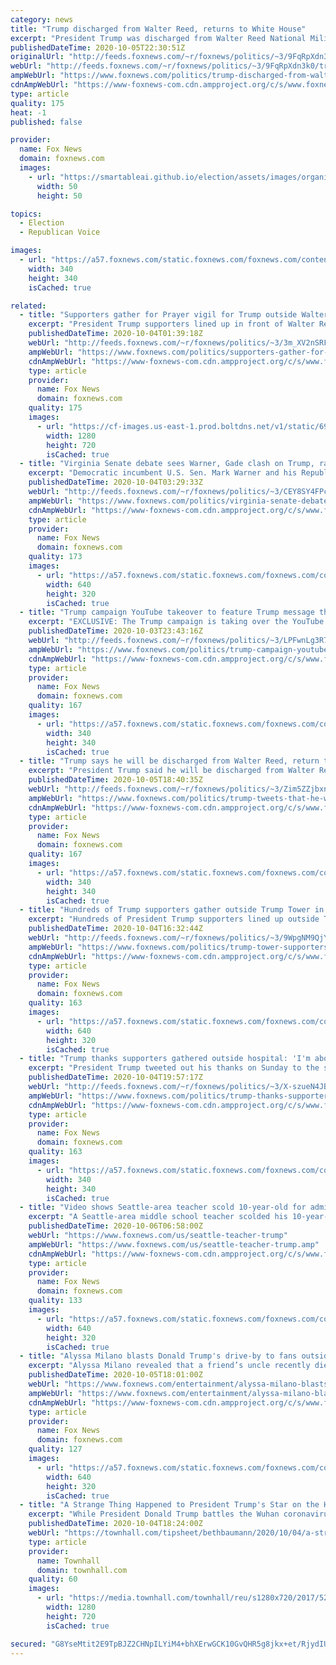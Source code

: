 ```yaml
---
category: news
title: "Trump discharged from Walter Reed, returns to White House"
excerpt: "President Trump was discharged from Walter Reed National Military Medical Center and returned to the White House on Monday evening to continue his fight against the novel coronavirus, after his medical team warned that he “may not entirely be out of the woods yet.”"
publishedDateTime: 2020-10-05T22:30:51Z
originalUrl: "http://feeds.foxnews.com/~r/foxnews/politics/~3/9FqRpXdn3k0/trump-discharged-from-walter-reed-returns-to-white-house"
webUrl: "http://feeds.foxnews.com/~r/foxnews/politics/~3/9FqRpXdn3k0/trump-discharged-from-walter-reed-returns-to-white-house"
ampWebUrl: "https://www.foxnews.com/politics/trump-discharged-from-walter-reed-returns-to-white-house.amp"
cdnAmpWebUrl: "https://www-foxnews-com.cdn.ampproject.org/c/s/www.foxnews.com/politics/trump-discharged-from-walter-reed-returns-to-white-house.amp"
type: article
quality: 175
heat: -1
published: false

provider:
  name: Fox News
  domain: foxnews.com
  images:
    - url: "https://smartableai.github.io/election/assets/images/organizations/foxnews.com-50x50.jpg"
      width: 50
      height: 50

topics:
  - Election
  - Republican Voice

images:
  - url: "https://a57.foxnews.com/static.foxnews.com/foxnews.com/content/uploads/2020/06/340/340/bbd30841-brooke-singman-headshot.jpg?ve=1&tl=1"
    width: 340
    height: 340
    isCached: true

related:
  - title: "Supporters gather for Prayer vigil for Trump outside Walter Reed"
    excerpt: "President Trump supporters lined up in front of Walter Reed Hospital Saturday evening, to show support for Trump who was recently diagnosed with coronavirus."
    publishedDateTime: 2020-10-04T01:39:18Z
    webUrl: "http://feeds.foxnews.com/~r/foxnews/politics/~3/3m_XV2nSRFs/supporters-gather-for-prayer-vigil-for-trump-outside-walter-reed"
    ampWebUrl: "https://www.foxnews.com/politics/supporters-gather-for-prayer-vigil-for-trump-outside-walter-reed.amp"
    cdnAmpWebUrl: "https://www-foxnews-com.cdn.ampproject.org/c/s/www.foxnews.com/politics/supporters-gather-for-prayer-vigil-for-trump-outside-walter-reed.amp"
    type: article
    provider:
      name: Fox News
      domain: foxnews.com
    quality: 175
    images:
      - url: "https://cf-images.us-east-1.prod.boltdns.net/v1/static/694940094001/2738da37-1419-4682-9089-68409501409d/96dde887-984b-47d6-ab6a-a2c7703711bd/1280x720/match/image.jpg"
        width: 1280
        height: 720
        isCached: true
  - title: "Virginia Senate debate sees Warner, Gade clash on Trump, race, health care"
    excerpt: "Democratic incumbent U.S. Sen. Mark Warner and his Republican challenger shared the debate stage Saturday night in their second meeting ahead of Election Day in Norfolk, Va. "
    publishedDateTime: 2020-10-04T03:29:33Z
    webUrl: "http://feeds.foxnews.com/~r/foxnews/politics/~3/CEY8SY4FPcg/virginia-senate-debate-sees-warner-gade-clash-on-trump-race-health-care"
    ampWebUrl: "https://www.foxnews.com/politics/virginia-senate-debate-sees-warner-gade-clash-on-trump-race-health-care.amp"
    cdnAmpWebUrl: "https://www-foxnews-com.cdn.ampproject.org/c/s/www.foxnews.com/politics/virginia-senate-debate-sees-warner-gade-clash-on-trump-race-health-care.amp"
    type: article
    provider:
      name: Fox News
      domain: foxnews.com
    quality: 173
    images:
      - url: "https://a57.foxnews.com/static.foxnews.com/foxnews.com/content/uploads/2020/10/640/320/AP20277814149900.jpg?ve=1&tl=1"
        width: 640
        height: 320
        isCached: true
  - title: "Trump campaign YouTube takeover to feature Trump message thanking Americans for support"
    excerpt: "EXCLUSIVE: The Trump campaign is taking over the YouTube.com masthead for 24 hours beginning at midnight, Fox News has learned, featuring the video of President Trump as he was departing the White House for Walter Reed Military Medical Center to be treated for COVID-19."
    publishedDateTime: 2020-10-03T23:43:16Z
    webUrl: "http://feeds.foxnews.com/~r/foxnews/politics/~3/LPFwnLg3R78/trump-campaign-youtube-takeover-to-feature-trump-message-thanking-americans-for-support"
    ampWebUrl: "https://www.foxnews.com/politics/trump-campaign-youtube-takeover-to-feature-trump-message-thanking-americans-for-support.amp"
    cdnAmpWebUrl: "https://www-foxnews-com.cdn.ampproject.org/c/s/www.foxnews.com/politics/trump-campaign-youtube-takeover-to-feature-trump-message-thanking-americans-for-support.amp"
    type: article
    provider:
      name: Fox News
      domain: foxnews.com
    quality: 167
    images:
      - url: "https://a57.foxnews.com/static.foxnews.com/foxnews.com/content/uploads/2020/06/340/340/bbd30841-brooke-singman-headshot.jpg?ve=1&tl=1"
        width: 340
        height: 340
        isCached: true
  - title: "Trump says he will be discharged from Walter Reed, return to White House Monday evening"
    excerpt: "President Trump said he will be discharged from Walter Reed National Military Medical Center Monday evening and will return to the White House. "
    publishedDateTime: 2020-10-05T18:40:35Z
    webUrl: "http://feeds.foxnews.com/~r/foxnews/politics/~3/Zim5ZZjbxnQ/trump-tweets-that-he-will-leave-walter-reed-medical-center-tonight-says-he-is-feeling-really-good"
    ampWebUrl: "https://www.foxnews.com/politics/trump-tweets-that-he-will-leave-walter-reed-medical-center-tonight-says-he-is-feeling-really-good.amp"
    cdnAmpWebUrl: "https://www-foxnews-com.cdn.ampproject.org/c/s/www.foxnews.com/politics/trump-tweets-that-he-will-leave-walter-reed-medical-center-tonight-says-he-is-feeling-really-good.amp"
    type: article
    provider:
      name: Fox News
      domain: foxnews.com
    quality: 167
    images:
      - url: "https://a57.foxnews.com/static.foxnews.com/foxnews.com/content/uploads/2020/06/340/340/bbd30841-brooke-singman-headshot.jpg?ve=1&tl=1"
        width: 340
        height: 340
        isCached: true
  - title: "Hundreds of Trump supporters gather outside Trump Tower in NYC, briefly shut down Fifth Avenue"
    excerpt: "Hundreds of President Trump supporters lined up outside Trump Tower in New York City early Sunday, briefly shutting down Manhattan’s Fifth Avenue, to show support after the president’s recent coronavirus diagnosis."
    publishedDateTime: 2020-10-04T16:32:44Z
    webUrl: "http://feeds.foxnews.com/~r/foxnews/politics/~3/9WpgNM9QjYI/trump-tower-supporters-coronavirus-nyc"
    ampWebUrl: "https://www.foxnews.com/politics/trump-tower-supporters-coronavirus-nyc.amp"
    cdnAmpWebUrl: "https://www-foxnews-com.cdn.ampproject.org/c/s/www.foxnews.com/politics/trump-tower-supporters-coronavirus-nyc.amp"
    type: article
    provider:
      name: Fox News
      domain: foxnews.com
    quality: 163
    images:
      - url: "https://a57.foxnews.com/static.foxnews.com/foxnews.com/content/uploads/2020/10/640/320/trump-supporters-walter-reed1.jpg?ve=1&tl=1"
        width: 640
        height: 320
        isCached: true
  - title: "Trump thanks supporters gathered outside hospital: 'I'm about to make a little surprise visit''"
    excerpt: "President Trump tweeted out his thanks on Sunday to the supporters who have gathered outside Walter Reed Medical Center in Maryland over the weekend, where the president is battling a case of the novel coronavirus. "
    publishedDateTime: 2020-10-04T19:57:17Z
    webUrl: "http://feeds.foxnews.com/~r/foxnews/politics/~3/X-szueN4JBw/trump-thanks-supporters-gathered-outside-hospital-as-he-battles-coronavirus-they-really-love-our-country"
    ampWebUrl: "https://www.foxnews.com/politics/trump-thanks-supporters-gathered-outside-hospital-as-he-battles-coronavirus-they-really-love-our-country.amp"
    cdnAmpWebUrl: "https://www-foxnews-com.cdn.ampproject.org/c/s/www.foxnews.com/politics/trump-thanks-supporters-gathered-outside-hospital-as-he-battles-coronavirus-they-really-love-our-country.amp"
    type: article
    provider:
      name: Fox News
      domain: foxnews.com
    quality: 163
    images:
      - url: "https://a57.foxnews.com/static.foxnews.com/foxnews.com/content/uploads/2018/09/340/340/c4a1ac56-untitled.png?ve=1&tl=1"
        width: 340
        height: 340
        isCached: true
  - title: "Video shows Seattle-area teacher scold 10-year-old for admiring Trump: mom"
    excerpt: "A Seattle-area middle school teacher scolded his 10-year-old student and briefly kicked him out of his virtual classroom last week after the child said he admires President Trump."
    publishedDateTime: 2020-10-06T06:58:00Z
    webUrl: "https://www.foxnews.com/us/seattle-teacher-trump"
    ampWebUrl: "https://www.foxnews.com/us/seattle-teacher-trump.amp"
    cdnAmpWebUrl: "https://www-foxnews-com.cdn.ampproject.org/c/s/www.foxnews.com/us/seattle-teacher-trump.amp"
    type: article
    provider:
      name: Fox News
      domain: foxnews.com
    quality: 133
    images:
      - url: "https://a57.foxnews.com/static.foxnews.com/foxnews.com/content/uploads/2020/10/640/320/School.jpg?ve=1&tl=1"
        width: 640
        height: 320
        isCached: true
  - title: "Alyssa Milano blasts Donald Trump's drive-by to fans outside Walter Reed Medical Center"
    excerpt: "Alyssa Milano revealed that a friend’s uncle recently died due to COVID-19 after lambasting President Donald Trump over his drive-by to fans outside Walter Reed National Military Medical Center, where he is being treated for the virus."
    publishedDateTime: 2020-10-05T18:01:00Z
    webUrl: "https://www.foxnews.com/entertainment/alyssa-milano-blasts-trump-driving-walter-reed"
    ampWebUrl: "https://www.foxnews.com/entertainment/alyssa-milano-blasts-trump-driving-walter-reed.amp"
    cdnAmpWebUrl: "https://www-foxnews-com.cdn.ampproject.org/c/s/www.foxnews.com/entertainment/alyssa-milano-blasts-trump-driving-walter-reed.amp"
    type: article
    provider:
      name: Fox News
      domain: foxnews.com
    quality: 127
    images:
      - url: "https://a57.foxnews.com/static.foxnews.com/foxnews.com/content/uploads/2019/03/640/320/GettyImages-1078617590.jpg?ve=1&tl=1"
        width: 640
        height: 320
        isCached: true
  - title: "A Strange Thing Happened to President Trump's Star on the Hollywood Walk of Fame"
    excerpt: "While President Donald Trump battles the Wuhan coronavirus at the Walter Reed Medical Center, someone who despises the president decided to destroy his star on the Hollywood Walk of Fame."
    publishedDateTime: 2020-10-04T18:24:00Z
    webUrl: "https://townhall.com/tipsheet/bethbaumann/2020/10/04/a-strange-thing-happened-to-president-trumps-star-on-the-hollywood-walk-of-fame-n2577439"
    type: article
    provider:
      name: Townhall
      domain: townhall.com
    quality: 60
    images:
      - url: "https://media.townhall.com/townhall/reu/s1280x720/2017/52/63d298b0-c2be-4ddf-b084-6001db337308.jpg"
        width: 1280
        height: 720
        isCached: true

secured: "G8YseMtit2E9TpBJZ2CHNpILYiM4+bhXErwGCK10GvQHR5g8jkx+et/RjydIUgTullRJCenxMTJD9zwZsIvvOGrvPjGBLXq9CD5xpmItZYhCL18u0Y+4elwKbQ+wB0Us3XOVaYFWc0dRnpkH2e/YC3U/p/ND18MUGJtFiRkkYSnld89ifVBQggUTmM4KKH4mmV7YfhSHqJO+HE3QsnfKj6yDA7xJqnJvWeHbVAnyAvOfJIhj9XCIx6vGxVFO32f4UaSAb3DubnEonj0NpEpJFW+d/Rj7Z6jYHdl/j5l0JJ91YJoO6NVRyGgtWWa/4TQ1AsBRbYzCPXaWf438+EH7eX2sXjC8gnppnUMBEJsYpuM=;KnaubeyFfO6/JxLOH5qqFQ=="
---
```


